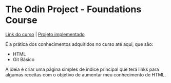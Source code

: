 # The Odin Project - Foundations Course
[Link do curso](https://www.theodinproject.com/lessons/foundations-recipes) |
[Projeto implementado](https://maisafolgueral.github.io/odin-recipes/)

É a prática dos conhecimentos adquiridos no curso até aqui, que são:
* HTML
* Git Básico

A ideia é criar uma página simples de índice principal que terá links para algumas receitas com o objetivo de aumentar meu conhecimento de HTML.